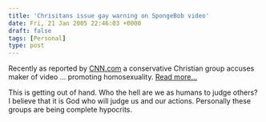 ```yaml
---
title: 'Chrisitans issue gay warning on SpongeBob video'
date: Fri, 21 Jan 2005 22:46:03 +0000
draft: false
tags: [Personal]
type: post
---
```


Recently as reported by [CNN.com](http://www.cnn.com) a conservative Christian group accuses maker of video ... promoting homosexuality. [Read more...](http://www.cnn.com/2005/SHOWBIZ/TV/01/20/sponge.bob.reut/index.html)

This is getting out of hand. Who the hell are we as humans to judge others? I believe that it is God who will judge us and our actions. Personally these groups are being complete hypocrits.